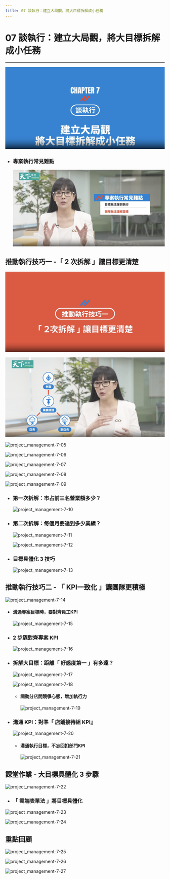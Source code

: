 ```yaml
---
title: 07 談執行：建立大局觀，將大目標拆解成小任務
---
```

 
# 07 談執行：建立大局觀，將大目標拆解成小任務
---

![project_management-7-01](/docFubon/project_management/project_management-7-01.png)

  - ### 專案執行常見難點
    ![project_management-7-02](/docFubon/project_management/project_management-7-02.png)

## 推動執行技巧一 -「 2 次拆解 」讓目標更清楚
  ![project_management-7-03](/docFubon/project_management/project_management-7-03.png)

  ![project_management-7-04](/docFubon/project_management/project_management-7-04.png)

  ![project_management-7-05](/docFubon/project_management/project_management-7-05.png)

  ![project_management-7-06](/docFubon/project_management/project_management-7-06.png)

  ![project_management-7-07](/docFubon/project_management/project_management-7-07.png)

  ![project_management-7-08](/docFubon/project_management/project_management-7-08.png)

  ![project_management-7-09](/docFubon/project_management/project_management-7-09.png)

  - ### 第一次拆解：市占前三名營業額多少？
    ![project_management-7-10](/docFubon/project_management/project_management-7-10.png)

  - ### 第二次拆解：每個月要達到多少業績？
    ![project_management-7-11](/docFubon/project_management/project_management-7-11.png)

    ![project_management-7-12](/docFubon/project_management/project_management-7-12.png)

  - ### 目標具體化 3 技巧
    ![project_management-7-13](/docFubon/project_management/project_management-7-13.png)

## 推動執行技巧二 - 「 KPI一致化 」讓團隊更積極
  ![project_management-7-14](/docFubon/project_management/project_management-7-14.png)

  - #### 溝通專案目標時，要對齊員工KPI
    ![project_management-7-15](/docFubon/project_management/project_management-7-15.png)

  - ### 2 步驟對齊專案 KPI
    ![project_management-7-16](/docFubon/project_management/project_management-7-16.png)

  - ### 拆解大目標：距離「 好感度第一 」有多遠？
    ![project_management-7-17](/docFubon/project_management/project_management-7-17.png)

    ![project_management-7-18](/docFubon/project_management/project_management-7-18.png)

    - #### 調動分店間競爭心態，增加執行力
      ![project_management-7-19](/docFubon/project_management/project_management-7-19.png) 

  - ### 溝通 KPI：對準「 店鋪接待組 KPI』
    ![project_management-7-20](/docFubon/project_management/project_management-7-20.png) 

    - #### 溝通執行目標，不忘回扣部門KPI
      ![project_management-7-21](/docFubon/project_management/project_management-7-21.png)

## 課堂作業 - 大目標具體化 3 步驟
  ![project_management-7-22](/docFubon/project_management/project_management-7-22.png)

  - ### 「 雲端表單法 」將目標具體化
  ![project_management-7-23](/docFubon/project_management/project_management-7-23.png)

  ![project_management-7-24](/docFubon/project_management/project_management-7-24.png)

## 重點回顧
  ![project_management-7-25](/docFubon/project_management/project_management-7-25.png)

  ![project_management-7-26](/docFubon/project_management/project_management-7-26.png)

  ![project_management-7-27](/docFubon/project_management/project_management-7-27.png)
